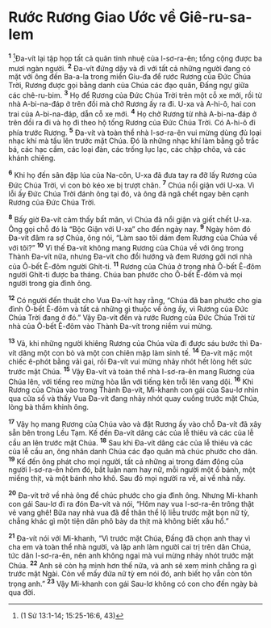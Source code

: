 # Rước Rương Giao Ước về Giê-ru-sa-lem
<sup><b>1</b></sup> [^1*]Ða-vít lại tập họp tất cả quân tinh nhuệ của I-sơ-ra-ên; tổng cộng được ba mươi ngàn người. <sup><b>2</b></sup> Ða-vít đứng dậy và đi với tất cả những người đang có mặt với ông đến Ba-a-la trong miền Giu-đa để rước Rương của Ðức Chúa Trời, Rương được gọi bằng danh của Chúa các đạo quân, Ðấng ngự giữa các chê-ru-bim. <sup><b>3</b></sup> Họ để Rương của Ðức Chúa Trời trên một cỗ xe mới, rồi từ nhà A-bi-na-đáp ở trên đồi mà chở Rương ấy ra đi. U-xa và A-hi-ô, hai con trai của A-bi-na-đáp, dẫn cỗ xe mới. <sup><b>4</b></sup> Họ chở Rương từ nhà A-bi-na-đáp ở trên đồi ra đi và họ đi theo hộ tống Rương của Ðức Chúa Trời. Có A-hi-ô đi phía trước Rương. <sup><b>5</b></sup> Ða-vít và toàn thể nhà I-sơ-ra-ên vui mừng dùng đủ loại nhạc khí mà tấu lên trước mặt Chúa. Ðó là những nhạc khí làm bằng gỗ trắc bá, các hạc cầm, các loại đàn, các trống lục lạc, các chập chõa, và các khánh chiêng.

<sup><b>6</b></sup> Khi họ đến sân đập lúa của Na-côn, U-xa đã đưa tay ra đỡ lấy Rương của Ðức Chúa Trời, vì con bò kéo xe bị trượt chân. <sup><b>7</b></sup> Chúa nổi giận với U-xa. Vì lỗi ấy Ðức Chúa Trời đánh ông tại đó, và ông đã ngã chết ngay bên cạnh Rương của Ðức Chúa Trời.

<sup><b>8</b></sup> Bấy giờ Ða-vít cảm thấy bất mãn, vì Chúa đã nổi giận và giết chết U-xa. Ông gọi chỗ đó là “Bộc Giận với U-xa” cho đến ngày nay. <sup><b>9</b></sup> Ngày hôm đó Ða-vít đâm ra sợ Chúa, ông nói, “Làm sao tôi dám đem Rương của Chúa về với tôi?” <sup><b>10</b></sup> Vì thế Ða-vít không mang Rương của Chúa về với ông trong Thành Ða-vít nữa, nhưng Ða-vít cho đổi hướng và đem Rương gởi nơi nhà của Ô-bết Ê-đôm người Ghít-ti. <sup><b>11</b></sup> Rương của Chúa ở trong nhà Ô-bết Ê-đôm người Ghít-ti được ba tháng. Chúa ban phước cho Ô-bết Ê-đôm và mọi người trong gia đình ông.

<sup><b>12</b></sup> Có người đến thuật cho Vua Ða-vít hay rằng, “Chúa đã ban phước cho gia đình Ô-bết Ê-đôm và tất cả những gì thuộc về ông ấy, vì Rương của Ðức Chúa Trời đang ở đó.” Vậy Ða-vít đến và rước Rương của Ðức Chúa Trời từ nhà của Ô-bết Ê-đôm vào Thành Ða-vít trong niềm vui mừng.

<sup><b>13</b></sup> Vả, khi những người khiêng Rương của Chúa vừa đi được sáu bước thì Ða-vít dâng một con bò và một con chiên mập làm sinh tế. <sup><b>14</b></sup> Ða-vít mặc một chiếc ê-phót bằng vải gai, rồi Ða-vít vui mừng nhảy nhót hết lòng hết sức trước mặt Chúa. <sup><b>15</b></sup> Vậy Ða-vít và toàn thể nhà I-sơ-ra-ên mang Rương của Chúa lên, với tiếng reo mừng hòa lẫn với tiếng kèn trỗi lên vang dội. <sup><b>16</b></sup> Khi Rương của Chúa vào trong Thành Ða-vít, Mi-khanh con gái của Sau-lơ nhìn qua cửa sổ và thấy Vua Ða-vít đang nhảy nhót quay cuồng trước mặt Chúa, lòng bà thầm khinh ông.

<sup><b>17</b></sup> Vậy họ mang Rương của Chúa vào và đặt Rương ấy vào chỗ Ða-vít đã xây sẵn bên trong Lều Tạm. Kế đến Ða-vít dâng các của lễ thiêu và các của lễ cầu an lên trước mặt Chúa. <sup><b>18</b></sup> Sau khi Ða-vít dâng các của lễ thiêu và các của lễ cầu an, ông nhân danh Chúa các đạo quân mà chúc phước cho dân. <sup><b>19</b></sup> Kế đến ông phát cho mọi người, tất cả những ai trong đám đông của người I-sơ-ra-ên hôm đó, bất luận nam hay nữ, mỗi người một ổ bánh, một miếng thịt, và một bánh nho khô. Sau đó mọi người ra về, ai về nhà nấy.

<sup><b>20</b></sup> Ða-vít trở về nhà ông để chúc phước cho gia đình ông. Nhưng Mi-khanh con gái Sau-lơ đi ra đón Ða-vít và nói, “Hôm nay vua I-sơ-ra-ên trông thật vẻ vang ghê! Bữa nay nhà vua đã để thân thể lộ liễu trước mặt bọn nữ tỳ, chẳng khác gì một tiện dân phô bày da thịt mà không biết xấu hổ.”

<sup><b>21</b></sup> Ða-vít nói với Mi-khanh, “Vì trước mặt Chúa, Ðấng đã chọn anh thay vì cha em và toàn thể nhà người, và lập anh làm người cai trị trên dân Chúa, tức dân I-sơ-ra-ên, nên anh không ngại mà vui mừng nhảy nhót trước mặt Chúa. <sup><b>22</b></sup> Anh sẽ còn hạ mình hơn thế nữa, và anh sẽ xem mình chẳng ra gì trước mặt Ngài. Còn về mấy đứa nữ tỳ em nói đó, anh biết họ vẫn còn tôn trọng anh.” <sup><b>23</b></sup> Vậy Mi-khanh con gái Sau-lơ không có con cho đến ngày bà qua đời.

[^1*]: (1 Sử 13:1-14; 15:25-16:6, 43)

